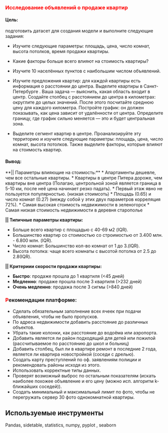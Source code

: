 <h3><span style="color: red">Исследование объявлений о продаже квартир</span></h3>

<h4>Цель:</h4>
подготовить датасет для создания модели и выполните следующие задания:

* Изучите следующие параметры: площадь, цена, число комнат, высота потолков, время продажи квартиры.
    
* Какие факторы больше всего влияют на стоимость квартиры? 
    
* Изучите 10 населённых пунктов с наибольшим числом объявлений.
    
* Изучите предложения квартир: для каждой квартиры есть информация о расстоянии до центра. Выделите квартиры в Санкт-Петербурге . Ваша задача — выяснить, какая область входит в центр. Создайте столбец с расстоянием до центра в километрах: округлите до целых значений. После этого посчитайте среднюю цену для каждого километра. Постройте график: он должен показывать, как цена зависит от удалённости от центра. Определите границу, где график сильно меняется — это и будет центральная зона.
    
* Выделите сегмент квартир в центре. Проанализируйте эту территорию и изучите следующие параметры: площадь, цена, число комнат, высота потолков. Также выделите факторы, которые влияют на стоимость квартир.

<h4> Вывод:</h4>
**|| Параметры влияющие на стоимость:**
* Апартаменты дешевле, чем все остальные квартиры.
* Квартиры в центре Питера дороже, чем квартиры вне центра (Полагаю, центрольной зоной является граница в 5-10 км, после неё цена начинает резко падать).
* Первый этаж явно не пользуется популярностью. (низкая стоимсоть)
* Площадь (0.65) и число комнат (0.27) (между собой у этих двух параметров корреляция 72%).
* Самая высокая стоимость недвижимости в зеленогорск
* Самая низкая стоимость недвижимости в деревня старополье

**|| Типичные параметры квартиры:**  
* Больше всего квартир с площадью с 40-69 м2 (IQR).
* Большинство квартир со стоимостью со строимостью от 3.400 млн. - 6.800 млн. (IQR).
* Число комнат: Большинство кол-во комнат от 1 до 3.(IQR).
* Высота потолка: чаще всего комнаты с высотой потолка от 2.5 до 2.8(IQR).

**|| Критериии скорости продажи квартиры:**
* **Быстро**: продаже прошла до 1 квартиля (<45 дней)
* **Медленно**: продаже прошла после 3 квартиля (>232 дней)
* **Очень медленно**: продажа после 3 сигмы (>840 дней)

### <span style="color: red">Р</span>екомендации платформе:
- Сделать обязательным заполнение всех ячеек при подачи объявления, чтобы не было пропусков.
- По адреса недвижимости добавить расстояние до различных объектов.
- Убрать такие колонки, как расстояние до водоёма или аэропорта.
- Добавить является ли район подходящий для детей или пожилой (рассчитываемое по расстоянию до школ и больниц) 
- Добавить столбец, был ли в квартире ремонт в последние 2 года, является ли квартира новостройкой (соседи с дрелью).
- Создать карту преступлений по оф. заявлениям полиции и рекомендовать районы исходя из этого.
- Использовать корректные типы данных.
- Проверят возможный выброс по остальным показателям (искать наиболее похожее объявление и его цену (можно исп. алгоритм k-ближайших соседей)).
- Создать минимальный и максимальный лимит по фото, чтобы не перегружать сервер 30 фото однокомнатной квартиры.

## Используемые инструменты
Pandas, sidetable, statistics, numpy, pyplot , seaborn	